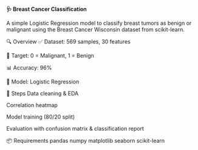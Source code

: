 **🩺 Breast Cancer Classification**

A simple Logistic Regression model to classify breast tumors as benign or malignant using the Breast Cancer Wisconsin dataset from scikit-learn.

🔍 Overview
  ✅ Dataset: 569 samples, 30 features
  
  🎯 Target: 0 = Malignant, 1 = Benign
  
  📊 Accuracy: 96%
  
  🔬 Model: Logistic Regression

🚀 Steps
  Data cleaning & EDA
  
  Correlation heatmap
  
  Model training (80/20 split)
  
  Evaluation with confusion matrix & classification report

📦 Requirements
  pandas 
  numpy 
  matplotlib 
  seaborn 
  scikit-learn

